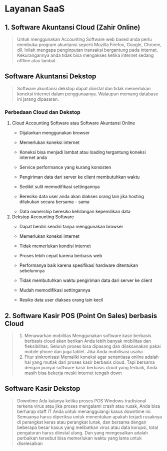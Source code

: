 # Layanan SaaS
## 1. Software Akuntansi Cloud (Zahir Online)
  > Untuk menggunakan Accounting Software web based anda perlu membuka program akuntansi seperti Mozilla Firefox, Google, Chrome, dll. Inilah mengapa penginputan transaksi bergantung pada internet. Kekurangannya anda tidak bisa mengakses ketika internet sedang  offline atau lambat.

## Software Akuntansi Dekstop 
  > Software akuntansi dekstop dapat diinstal dan tidak memerlukan koneksi internet dalam penggunaanya. Walaupun memang database ini jarang dipasaran.
  
### Perbedaan Cloud dan Dekstop
<ol>
  <li type='1'>Cloud Accounting Software atau Software Akuntansi Online</li>
    <ul><li>Dijalankan menggunakan browser</li></ul>
    <ul><li>Memerlukan koneksi internet</li></ul>
    <ul><li>Koneksi bisa menjadi lambat atau loading tergantung koneksi internet anda</li></ul>
    <ul><li>Service performance yang kurang konsisten</li></ul>
    <ul><li>Pengiriman data dari server ke client membutuhkan waktu</li></ul>
    <ul><li>Sedikit sulit memodifikasi settingannya</li></ul>
    <ul><li>Beresiko data user anda akan diakses orang lain jika hosting dilakukan secara bersama – sama</li></ul>
    <ul><li>Data ownership beresiko kehilangan kepemilikan data</li></ul>
  <li type='1'>Dekstop Accounting Software</li>
    <ul><li>Dapat berdiri sendiri tanpa menggunakan browser</li></ul>
    <ul><li>Memerlukan koneksi internet</li></ul>
    <ul><li>Tidak memerlukan kondisi internet</li></ul>
    <ul><li>Proses lebih cepat karena berbasis web</li></ul>
    <ul><li>Performanya baik karena spesifikasi hardware ditentukan sebelumnya</li></ul>
    <ul><li>Tidak membutuhkan waktu pengiriman data dari server ke client</li></ul>
    <ul><li>Mudah memodifikasi settingannya</li></ul>
    <ul><li>Resiko data user diakses orang lain kecil</li></ul>
</ol>

## 2. Software Kasir POS (Point On Sales) berbasis Cloud
  > 1. Menawarkan mobilitas
Menggunakan software kasir berbasis berbasis cloud akan berikan Anda lebih banyak mobilitas dan fleksibilitas. Seluruh proses bisa dipasang dan dilaksanakan pakai mobile phone dan juga tablet. Jika Anda mobilisasi usaha
  > 2. Fitur sinkronisasi
Memaliki koneksi agar senantiasa online adalah hal yang mutlak dari proses kasir berbasis cloud. Tapi bersama dengan punyai software kasir berbasis cloud yang terbaik, Anda masih bisa bekerja meski internet tengah down

## Software Kasir Dekstop
  > Downtime
Ada kalanya ketika proses POS Windows tradisional terkena virus atau jika proses mengalami crash atau rusak, Anda bisa berharap staff IT Anda untuk menanggulangi kasus downtime ini. Semuanya harus diperiksa untuk menentukan apakah terjadi rusaknya di perangkat keras atau perangkat lunak, dan bersama dengan beberapa besar kasus yang melibatkan virus atau data korupsi, total pengaturan harus diinstal ulang. Dan yang mengesalkan adalah perbaikan tersebut bisa memerlukan waktu yang lama untuk diselesaikan
